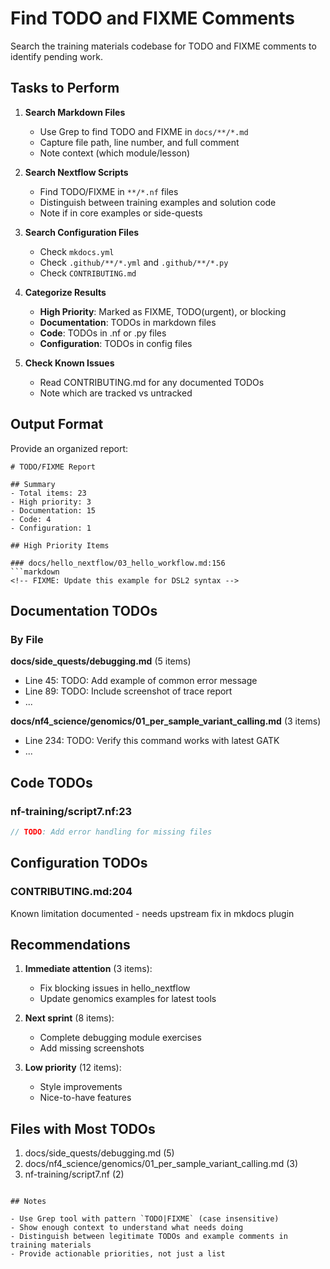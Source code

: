 # Find TODO and FIXME Comments

Search the training materials codebase for TODO and FIXME comments to identify pending work.

## Tasks to Perform

1. **Search Markdown Files**

   - Use Grep to find TODO and FIXME in `docs/**/*.md`
   - Capture file path, line number, and full comment
   - Note context (which module/lesson)

2. **Search Nextflow Scripts**

   - Find TODO/FIXME in `**/*.nf` files
   - Distinguish between training examples and solution code
   - Note if in core examples or side-quests

3. **Search Configuration Files**

   - Check `mkdocs.yml`
   - Check `.github/**/*.yml` and `.github/**/*.py`
   - Check `CONTRIBUTING.md`

4. **Categorize Results**

   - **High Priority**: Marked as FIXME, TODO(urgent), or blocking
   - **Documentation**: TODOs in markdown files
   - **Code**: TODOs in .nf or .py files
   - **Configuration**: TODOs in config files

5. **Check Known Issues**
   - Read CONTRIBUTING.md for any documented TODOs
   - Note which are tracked vs untracked

## Output Format

Provide an organized report:

````
# TODO/FIXME Report

## Summary
- Total items: 23
- High priority: 3
- Documentation: 15
- Code: 4
- Configuration: 1

## High Priority Items

### docs/hello_nextflow/03_hello_workflow.md:156
```markdown
<!-- FIXME: Update this example for DSL2 syntax -->
````

## Documentation TODOs

### By File

**docs/side_quests/debugging.md** (5 items)

- Line 45: TODO: Add example of common error message
- Line 89: TODO: Include screenshot of trace report
- ...

**docs/nf4_science/genomics/01_per_sample_variant_calling.md** (3 items)

- Line 234: TODO: Verify this command works with latest GATK
- ...

## Code TODOs

### nf-training/script7.nf:23

```groovy
// TODO: Add error handling for missing files
```

## Configuration TODOs

### CONTRIBUTING.md:204

Known limitation documented - needs upstream fix in mkdocs plugin

## Recommendations

1. **Immediate attention** (3 items):

   - Fix blocking issues in hello_nextflow
   - Update genomics examples for latest tools

2. **Next sprint** (8 items):

   - Complete debugging module exercises
   - Add missing screenshots

3. **Low priority** (12 items):
   - Style improvements
   - Nice-to-have features

## Files with Most TODOs

1. docs/side_quests/debugging.md (5)
2. docs/nf4_science/genomics/01_per_sample_variant_calling.md (3)
3. nf-training/script7.nf (2)

```

## Notes

- Use Grep tool with pattern `TODO|FIXME` (case insensitive)
- Show enough context to understand what needs doing
- Distinguish between legitimate TODOs and example comments in training materials
- Provide actionable priorities, not just a list
```
